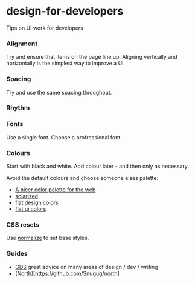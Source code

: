 design-for-developers
=====================

Tips on UI work for developers


### Alignment

Try and ensure that items on the page line up. 
Aligning vertically and horizontally is the simplest way to improve a UI.

###  Spacing

Try and use the same spacing throughout.

###  Rhythm


###  Fonts

Use a single font. Choose a profressional font.

###  Colours

Start with black and white. Add colour later - and then only as necessary.

Avoid the default colours and choose someone elses  palette:

* [A nicer color palette for the web](http://clrs.cc/)
* [solarized](http://ethanschoonover.com/solarized)
* [flat design colors](http://www.flatdesigncolors.com/)
* [flat ui colors](http://flatuicolors.com/)

###  CSS resets

Use [normalize](http://necolas.github.io/normalize.css/) to set base styles.

###  Guides

* [GDS](https://www.gov.uk/service-manual) great advice on many areas of design / dev / writing
* (North)[https://github.com/Snugug/north]
